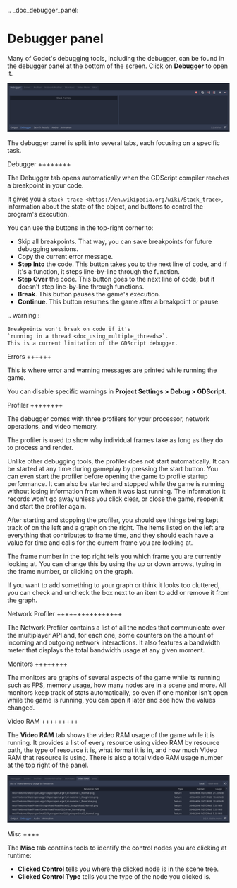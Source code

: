 .. _doc_debugger_panel:

Debugger panel
==============

Many of Godot's debugging tools, including the debugger, can be found in the
debugger panel at the bottom of the screen. Click on **Debugger** to open it.

![](img/overview_debugger.png)

The debugger panel is split into several tabs, each focusing on a specific task.

Debugger
++++++++

The Debugger tab opens automatically when the GDScript compiler reaches
a breakpoint in your code.

It gives you a `stack trace <https://en.wikipedia.org/wiki/Stack_trace>`,
information about the state of the object, and buttons to control
the program's execution.

You can use the buttons in the top-right corner to:

- Skip all breakpoints. That way, you can save breakpoints for future
  debugging sessions.
- Copy the current error message.
- **Step Into** the code. This button takes you to the next line of code,
  and if it's a function, it steps line-by-line through the function.
- **Step Over** the code. This button goes to the next line of code,
  but it doesn't step line-by-line through functions.
- **Break**. This button pauses the game's execution.
- **Continue**. This button resumes the game after a breakpoint or pause.

.. warning::

    Breakpoints won't break on code if it's
    `running in a thread <doc_using_multiple_threads>`.
    This is a current limitation of the GDScript debugger.

Errors
++++++

This is where error and warning messages are printed while running the game.

You can disable specific warnings in **Project Settings > Debug > GDScript**.

Profiler
++++++++

The debugger comes with three profilers for your processor, network operations,
and video memory.

The profiler is used to show why individual frames take as long as they do
to process and render.

Unlike other debugging tools, the profiler does not start automatically. It can
be started at any time during gameplay by pressing the start button. You can
even start the profiler before opening the game to profile startup performance.
It can also be started and stopped while the game is running without losing
information from when it was last running. The information it records won't
go away unless you click clear, or close the game, reopen it and start
the profiler again.

After starting and stopping the profiler, you should see things being kept track
of on the left and a graph on the right. The items listed on the left are
everything that contributes to frame time, and they should each have a value
for time and calls for the current frame you are looking at.

The frame number in the top right tells you which frame you are currently
looking at. You can change this by using the up or down arrows, typing in the
frame number, or clicking on the graph.

If you want to add something to your graph or think it looks too cluttered,
you can check and uncheck the box next to an item to add or remove it
from the graph.

Network Profiler
++++++++++++++++

The Network Profiler contains a list of all the nodes that communicate over the
multiplayer API and, for each one, some counters on the amount of incoming and
outgoing network interactions. It also features a bandwidth meter that displays
the total bandwidth usage at any given moment.

Monitors
++++++++

The monitors are graphs of several aspects of the game while its running such as
FPS, memory usage, how many nodes are in a scene and more. All monitors keep
track of stats automatically, so even if one monitor isn't open while the game
is running, you can open it later and see how the values changed.

Video RAM
+++++++++

The **Video RAM** tab shows the video RAM usage of the game while it is running.
It provides a list of every resource using video RAM by resource path, the type
of resource it is, what format it is in, and how much Video RAM that resource is
using. There is also a total video RAM usage number at the top right of the panel.

![](img/video_ram.png)

Misc
++++

The **Misc** tab contains tools to identify the control nodes you are clicking
at runtime:

- **Clicked Control** tells you where the clicked node is in the scene tree.
- **Clicked Control Type** tells you the type of the node you clicked is.
